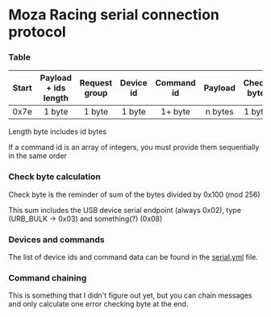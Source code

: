 # Moza Racing serial connection protocol

### Table
| Start | Payload + ids length | Request group | Device id | Command id | Payload | Check byte |
| :---: | :------------------: | :-----------: | :-------: | :--------: | :-----: | :--------: |
| 0x7e  | 1 byte               | 1 byte        | 1 byte    | 1+ byte    | n bytes | 1 byte     |

Length byte includes id bytes

If a command id is an array of integers, you must provide them sequentially in the same order

### Check byte calculation
Check byte is the reminder of sum of the bytes divided by 0x100 (mod 256)

This sum includes the USB device serial endpoint (always 0x02), type (URB_BULK -> 0x03) and something(?) (0x08)

### Devices and commands
The list of device ids and command data can be found in the [serial.yml](./data/serial.yml) file.

### Command chaining
This is something that I didn't figure out yet, but you can chain messages and only calculate one error checking byte at the end.
